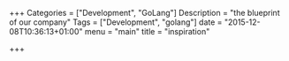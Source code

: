 +++
Categories = ["Development", "GoLang"]
Description = "the blueprint of our company"
Tags = ["Development", "golang"]
date = "2015-12-08T10:36:13+01:00"
menu = "main"
title = "inspiration"

+++

